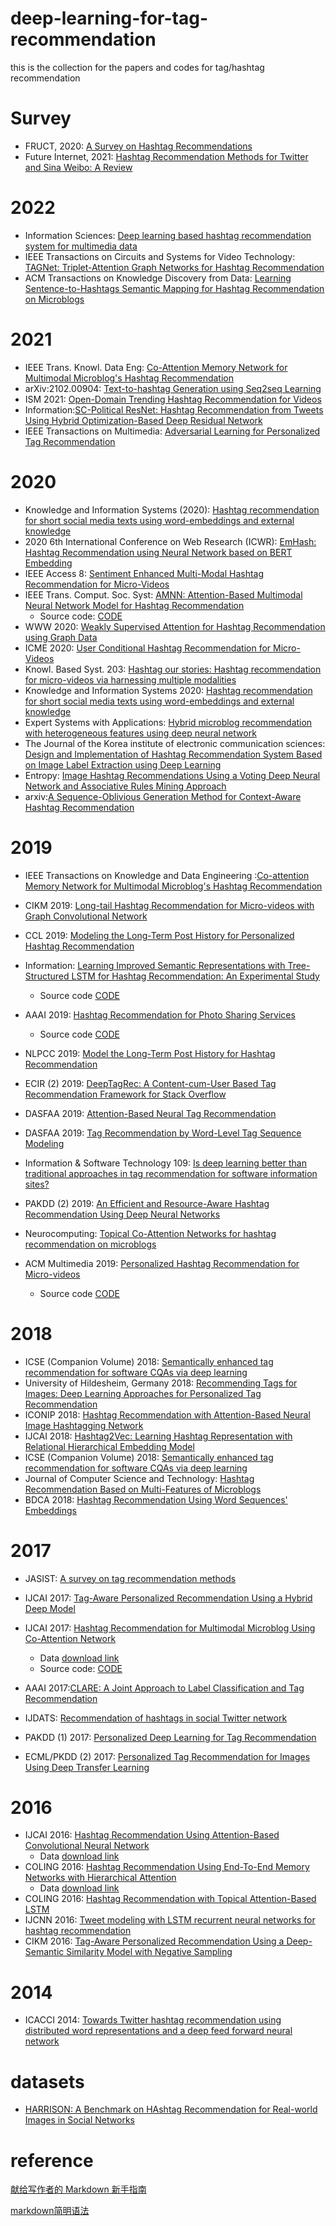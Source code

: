 # deep-learning-for-tag-recommendation
this is the collection for the papers and codes for tag/hashtag recommendation

# Survey

- FRUCT, 2020: [A Survey on Hashtag Recommendations](https://fruct.org/publications/acm27/files/Jai.pdf)
- Future Internet, 2021: [Hashtag Recommendation Methods for Twitter and Sina Weibo: A Review](https://www.mdpi.com/1999-5903/13/5/129/htm)

# 2022

- Information Sciences: [Deep learning based hashtag recommendation system for multimedia data](https://www.sciencedirect.com/science/article/pii/S0020025522008246?via%3Dihub)
- IEEE Transactions on Circuits and Systems for Video Technology: [TAGNet: Triplet-Attention Graph Networks for Hashtag Recommendation](https://ieeexplore.ieee.org/document/9409169)
- ACM Transactions on Knowledge Discovery from Data: [Learning Sentence-to-Hashtags Semantic Mapping for Hashtag Recommendation on Microblogs](https://dl.acm.org/doi/10.1145/3466876)

# 2021

- IEEE Trans. Knowl. Data Eng: [Co-Attention Memory Network for Multimodal Microblog's Hashtag Recommendation](https://ieeexplore.ieee.org/document/8784219/)
- arXiv:2102.00904: [Text-to-hashtag Generation using Seq2seq Learning](https://arxiv.org/abs/2102.00904)
- ISM 2021: [Open-Domain Trending Hashtag Recommendation for Videos](https://ieeexplore.ieee.org/document/9666058/)
- Information:[SC-Political ResNet: Hashtag Recommendation from Tweets Using Hybrid Optimization-Based Deep Residual Network](https://www.mdpi.com/2078-2489/12/10/389)
- IEEE Transactions on Multimedia: [Adversarial Learning for Personalized Tag Recommendation](https://ieeexplore.ieee.org/abstract/document/9088289/)

# 2020

- Knowledge and Information Systems (2020): [Hashtag recommendation for short social media texts using word-embeddings and external knowledge](https://link.springer.com/article/10.1007/s10115-020-01515-7)
- 2020 6th International Conference on Web Research (ICWR): [EmHash: Hashtag Recommendation using Neural Network based on BERT Embedding](https://ieeexplore.ieee.org/abstract/document/9122275)
- IEEE Access 8: [Sentiment Enhanced Multi-Modal Hashtag Recommendation for Micro-Videos](https://ieeexplore.ieee.org/document/9076071)
- IEEE Trans. Comput. Soc. Syst: [AMNN: Attention-Based Multimodal Neural Network Model for Hashtag Recommendation](https://ieeexplore.ieee.org/document/9082813) 
    - Source code: [CODE](https://github.com/w5688414/AMNN)
- WWW 2020: [Weakly Supervised Attention for Hashtag Recommendation using Graph Data](https://dl.acm.org/doi/10.1145/3366423.3380182)
- ICME 2020: [User Conditional Hashtag Recommendation for Micro-Videos](https://ieeexplore.ieee.org/document/9102824)
- Knowl. Based Syst. 203: [Hashtag our stories: Hashtag recommendation for micro-videos via harnessing multiple modalities](https://www.sciencedirect.com/science/article/abs/pii/S0950705120303798?via%3Dihub)
- Knowledge and Information Systems 2020: [Hashtag recommendation for short social media texts using word-embeddings and external knowledge](https://link.springer.com/article/10.1007/s10115-020-01515-7)
- Expert Systems with Applications: [Hybrid microblog recommendation with heterogeneous features using deep neural network](https://www.sciencedirect.com/science/article/abs/pii/S0957417420309246)
- The Journal of the Korea institute of electronic communication sciences: [Design and Implementation of Hashtag Recommendation System Based on Image Label Extraction using Deep Learning](https://www.koreascience.or.kr/article/JAKO202024063317094.page)
- Entropy: [Image Hashtag Recommendations Using a Voting Deep Neural Network and Associative Rules Mining Approach](https://www.mdpi.com/1099-4300/22/12/1351)
- arxiv:[A Sequence-Oblivious Generation Method for Context-Aware Hashtag Recommendation](https://arxiv.org/abs/2012.02957)


# 2019

- IEEE Transactions on Knowledge and Data Engineering :[Co-attention Memory Network for Multimodal Microblog's Hashtag Recommendation](https://ieeexplore.ieee.org/abstract/document/8784219)
- CIKM 2019: [Long-tail Hashtag Recommendation for Micro-videos with Graph Convolutional Network](https://dl.acm.org/doi/10.1145/3357384.3357912)
- CCL 2019: [Modeling the Long-Term Post History for Personalized Hashtag Recommendation](https://link.springer.com/chapter/10.1007%2F978-3-030-32381-3_40)
- Information: [Learning Improved Semantic Representations with Tree-Structured LSTM for Hashtag Recommendation: An Experimental Study](https://www.mdpi.com/2078-2489/10/4/127)
    - Source code [CODE](https://anon425.wixsite.com/v2ht)
- AAAI 2019: [Hashtag Recommendation for Photo Sharing Services](https://aimagazine.org/ojs/index.php/AAAI/article/view/4528)
    - Source code [CODE](https://github.com/SoftWiser-group/macon)
- NLPCC 2019: [Model the Long-Term Post History for Hashtag Recommendation](https://link.springer.com/chapter/10.1007%2F978-3-030-32233-5_46)
- ECIR (2) 2019: [DeepTagRec: A Content-cum-User Based Tag Recommendation Framework for Stack Overflow](https://link.springer.com/chapter/10.1007%2F978-3-030-15719-7_16)
- DASFAA  2019: [Attention-Based Neural Tag Recommendation](https://link.springer.com/chapter/10.1007%2F978-3-030-18579-4_21)
- DASFAA  2019: [Tag Recommendation by Word-Level Tag Sequence Modeling](https://link.springer.com/chapter/10.1007%2F978-3-030-18590-9_58)

- Information & Software Technology 109: [Is deep learning better than traditional approaches in tag recommendation for software information sites?](https://www.sciencedirect.com/science/article/pii/S0950584919300047?via%3Dihub)

- PAKDD (2) 2019: [An Efficient and Resource-Aware Hashtag Recommendation Using Deep Neural Networks](https://link.springer.com/chapter/10.1007%2F978-3-030-16145-3_12)
- Neurocomputing: [Topical Co-Attention Networks for hashtag recommendation on microblogs](https://www.sciencedirect.com/science/article/pii/S0925231218314012?via%3Dihub)

- ACM Multimedia 2019: [Personalized Hashtag Recommendation for Micro-videos](https://dl.acm.org/doi/10.1145/3343031.3350858)
    - Source code [CODE](https://github.com/weiyinwei/PHR_GCN)

# 2018

- ICSE (Companion Volume) 2018: [Semantically enhanced tag recommendation for software CQAs via deep learning](https://dl.acm.org/citation.cfm?doid=3183440.3194977)
- University of Hildesheim, Germany 2018: [Recommending Tags for Images: Deep Learning Approaches for Personalized Tag Recommendation](https://hildok.bsz-bw.de/frontdoor/index/index/docId/881)
- ICONIP 2018: [Hashtag Recommendation with Attention-Based Neural Image Hashtagging Network](https://link.springer.com/chapter/10.1007%2F978-3-030-04179-3_5)
- IJCAI 2018: [Hashtag2Vec: Learning Hashtag Representation with Relational Hierarchical Embedding Model](https://www.ijcai.org/proceedings/2018/480)
- ICSE (Companion Volume) 2018: [Semantically enhanced tag recommendation for software CQAs via deep learning](https://dl.acm.org/citation.cfm?doid=3183440.3194977)
- Journal of Computer Science and Technology: [Hashtag Recommendation Based on Multi-Features of Microblogs](https://link.springer.com/article/10.1007%2Fs11390-018-1851-2)
- BDCA 2018: [Hashtag Recommendation Using Word Sequences' Embeddings](https://link.springer.com/chapter/10.1007%2F978-3-319-96292-4_11)

# 2017

- JASIST: [A survey on tag recommendation methods](http://onlinelibrary.wiley.com/doi/10.1002/asi.23736/abstract;jsessionid=FBF97B408AC87EEE815AEA6EF3615A81.f04t02)

- IJCAI 2017: [Tag-Aware Personalized Recommendation Using a Hybrid Deep Model](https://www.ijcai.org/proceedings/2017/446)
- IJCAI 2017: [Hashtag Recommendation for Multimodal Microblog Using Co-Attention Network](https://www.ijcai.org/proceedings/2017/478)
    - Data [download link](http://qizhang.info/paper/data/ijcai2017_multimodal_hashtag_data.zip)
    - Source code: [CODE](http://qizhang.info/paper/code/IJCAI2017.zip)

- AAAI 2017:[CLARE: A Joint Approach to Label Classification and Tag Recommendation](https://aaai.org/ocs/index.php/AAAI/AAAI17/paper/view/14239)
- IJDATS: [Recommendation of hashtags in social Twitter network](http://www.inderscience.com/offer.php?id=86631)
- PAKDD (1) 2017: [Personalized Deep Learning for Tag Recommendation](https://link.springer.com/chapter/10.1007%2F978-3-319-57454-7_15)
- ECML/PKDD (2) 2017: [Personalized Tag Recommendation for Images Using Deep Transfer Learning](https://link.springer.com/chapter/10.1007%2F978-3-319-71246-8_43)

# 2016

- IJCAI 2016: [Hashtag Recommendation Using Attention-Based Convolutional Neural Network](http://www.ijcai.org/Abstract/16/395)
    - Data [download link](http://qizhang.info/paper/data/ijcai2016_hashtag_dataset.zip)
- COLING 2016: [Hashtag Recommendation Using End-To-End Memory Networks with Hierarchical Attention](http://aclweb.org/anthology/C/C16/C16-1090.pdf)
    - Data [download link](http://qizhang.info/paper/data/coling2016_hashtag_dataset.zip)
- COLING 2016: [Hashtag Recommendation with Topical Attention-Based LSTM](http://aclweb.org/anthology/C/C16/C16-1284.pdf)
- IJCNN 2016: [Tweet modeling with LSTM recurrent neural networks for hashtag recommendation](http://ieeexplore.ieee.org/document/7727385/)
- CIKM 2016: [Tag-Aware Personalized Recommendation Using a Deep-Semantic Similarity Model with Negative Sampling](https://dl.acm.org/citation.cfm?doid=2983323.2983874)

# 2014

- ICACCI 2014: [Towards Twitter hashtag recommendation using distributed word representations and a deep feed forward neural network](http://ieeexplore.ieee.org/document/6968557/?arnumber=6968557&tag=1)

# datasets
- [HARRISON: A Benchmark on HAshtag Recommendation for Real-world Images in Social Networks](https://arxiv.org/abs/1605.05054)

# reference 
[献给写作者的 Markdown 新手指南][1]

[markdown简明语法][2]

[1]:https://www.jianshu.com/p/q81RER
[2]:https://www.cnblogs.com/back-man/p/5012746.html

